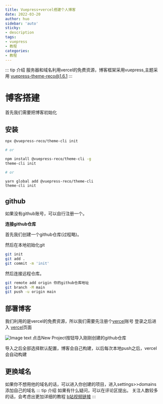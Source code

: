 ```yaml
---
title: Vuepress+vercel搭建个人博客
date: 2022-03-20
author: huo
sidebar: 'auto'
sticky:
- description
tags:
- vuepress
- 教程
categories:
- 教程
---
```


::: tip 介绍
服务器和域名利用vercel的免费资源，博客框架采用vuepress,主题采用 vuepress-theme-reco@1.6.1
:::

# 博客搭建
首先我们需要把博客初始化

## 安装

```bash
npx @vuepress-reco/theme-cli init

# or

npm install @vuepress-reco/theme-cli -g
theme-cli init

# or 

yarn global add @vuepress-reco/theme-cli
theme-cli init

```

## github
如果没有github账号，可以自行注册一个。

<b>连接github仓库</b>

首先我们创建一个github仓库(过程略)。

然后在本地初始化git

```bash
git init
git add .
git commit -m 'init'
```

然后连接远程仓库。
```bash
git remote add origin 你的github仓库地址
git branch -M main
git push -u origin main
```

## 部署博客
我们利用的是vercel的免费资源，所以我们需要先注册个[vercel](https://vercel.com/dashboard)账号
登录之后进入 [vercel](https://vercel.com/dashboard)页面

![Image text](https://www.sharesomething.cn/course/vercel.jpg)
点击New Project按钮导入刚刚创建的github仓库

导入之后全部选择默认配置，博客会自己构建，以后每次本地push之后，vercel会自动构建



## 更换域名
如果你不想用他的域名的话，可以进入你创建的项目，进入settings>>domains添加自己的域名
::: tip 介绍
如果有什么疑问，可以在评论区提出。 关注人数较多的话，会考虑出更加详细的教程  [b站视频链接](https://www.bilibili.com/video/BV17Q4y1Y7LF?spm_id_from=333.999.0.0)
:::